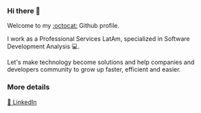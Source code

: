 ### Hi there 👋

Welcome to my [:octocat:](https://github.com/ctkano) Github profile.

I work as a Professional Services LatAm, specialized in Software Development Analysis :computer:. 

Let's make technology become solutions and help companies and developers community to grow up faster, efficient and easier.


### More details
[:link: LinkedIn](https://www.linkedin.com/in/kanoct?locale=en_US)

<!--
**ctkano/ctkano** is a ✨ _special_ ✨ repository because its `README.md` (this file) appears on your GitHub profile.

Here are some ideas to get you started:

- 🔭 I’m currently working on ...
- 🌱 I’m currently learning ...
- 👯 I’m looking to collaborate on ...
- 🤔 I’m looking for help with ...
- 💬 Ask me about ...
- 📫 How to reach me: ...
- 😄 Pronouns: ...
- ⚡ Fun fact: ...
-->
